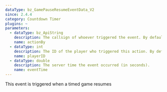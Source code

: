 ```yaml
---
dataType: bz_GamePauseResumeEventData_V2
since: 2.4.4
category: Countdown Timer
plugins: ~
parameters:
  - dataType: bz_ApiString
    description: The callsign of whoever triggered the event. By default, it's "SERVER"
    name: actionBy
  - dataType: int
    description: The ID of the player who triggered this action. By default, it's 253
    name: playerID
  - dataType: double
    description: The server time the event occurred (in seconds).
    name: eventTime
---
```


This event is triggered when a timed game resumes
